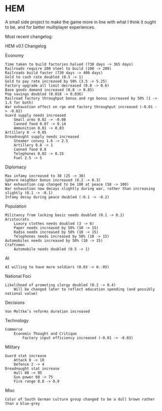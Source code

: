 # HEM

A small side project to make the game more in line with what I think it ought to be, and for better multiplayer experiences.


Most recent changelog:

HEM v0.1 Changelog

Economy

    Time taken to build factories halved (730 days -> 365 days)
    Railroads require 200 steel to build (100 -> 200)
    Railroads build faster (730 days -> 400 days)
    Gold to cash rate doubled (0.5 -> 1)
    Gold to pay rate increased by 50% (3.5 -> 5.25)
    Factory upgrade all limit decreased (0.8 -> 0.6)
    Base goods demand increased (0.8 -> 0.85)
    Pop savings doubled (0.018 -> 0.036‬)
    Railroad factory throughput bonus and rgo bonus increased by 50% (1 -> 1.5 for both)
    War exhaustion effect on rgo and factory throughput increased (-0.01 -> -0.02)
    Guard supply needs increased
	    Small arms 0.02 -> -0.08
	    Canned food 0.07 -> 0.14
	    Ammunition 0.01 -> 0.03
    Artillery 0 -> 0.05
    Dreadnought supply needs increased
	    Steamer convoy 1.6 -> 2.5
	    Artillery 0.8 -> 1
	    Canned food 0.8
	    Telephones 0.02 -> 0.15
	    Fuel 2.5 -> 5

Diplomacy

    Max infamy increased to 30 (25 -> 30)
    Sphere neighbor bonus increased (0.2 -> 0.3)
    War exhaustion cap changed to be 100 at peace (50 -> 100)
    War exhaustion now decays slightly during war, rather than increasing slightly (0.1 -> -0.1)
    Infamy decay during peace doubled (-0.1 -> -0.2)

Population

    Militancy from lacking basic needs doubled (0.1 -> 0.2)
    Aristocrats
	    Luxury clothes needs doubled (3 -> 6)
	    Paper needs increased by 50% (10 -> 15)
	    Radio needs increased by 50% (10 -> 15)
	    Telephones needs increased by 50% (10 -> 15)
    Automobiles needs increased by 50% (10 -> 15)
    Craftsmen
	    Automobile needs doubled (0.5 -> 1)

AI

    AI willing to have more soldiers (0.03 -> 0..05)

National Foci

    Likelihood of promoting clergy doubled (0.2 -> 0.4)
	    Will be changed later to reflect education spending (and possibly national value)

Decisions

    Von Moltke’s reforms duration increased

Technology

    Commerce
	    Economic Thought and Critique
		    Factory input efficiency increased (-0.01 -> -0.03)

Military

    Guard stat increase
	    Attack 8 -> 10
	    Defence 2 -> 4
    Dreadnought stat increase
	    Hull 80 -> 95
	    Gun power 60 -> 75
	    Fire range 0.8 -> 0.9

Misc

    Color of South German culture group changed to be a dull brown rather than a blue-grey
